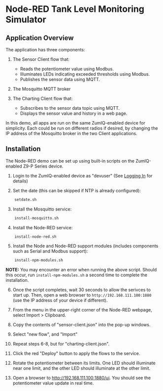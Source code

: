 # Node-RED Tank Level Monitoring Simulator

## Application Overview

The application has three components:

1. The Sensor Client flow that:
    - Reads the potentiometer value using Modbus.
    - Illuminates LEDs indicating exceeded thresholds using Modbus.
    - Publishes the sensor data using MQTT.

2. The Mosquitto MQTT broker

3. The Charting Client flow that:
    - Subscribes to the sensor data topic using MQTT.
    - Displays the sensor value and history in a web page.

In this demo, all apps are run on the same ZumIQ-enabled device for simplicity. Each could be run on different radios if desired, by changing the IP address of the Mosquitto broker in the two Client applications.

## Installation

The Node-RED demo can be set up using built-in scripts on the ZumIQ-enabled Z9-P Series device.

1. Login to the ZumIQ-enabled device as "devuser" (See [Logging In](https://github.com/FreeWaveTechnologies/zumlink-ipr-sdk/wiki/Logging-In) for details)

2. Set the date (this can be skipped if NTP is already configured):
```bash
    setdate.sh
```
3. Install the Mosquitto service:
```bash
    install-mosquitto.sh
```
4. Install the Node-RED service:
```bash
    install-node-red.sh
```
5. Install the Node and Node-RED support modules (includes components such as Serial and Modbus support):
```bash
    install-npm-modules.sh
```

**NOTE:** You may encounter an error when running the above script. Should this occur, run `install-npm-modules.sh` a second time to complete the installation.

6. Once the script completes, wait 30 seconds to allow the serivces to start up. Then, open a web browser to `http://192.168.111.100:1880` (use the IP address of your device if different).

7. From the menu in the upper-right corner of the Node-RED webpage, select Import > Clipboard.

8. Copy the contents of "sensor-client.json" into the pop-up windows.

9. Select "new flow", and "Import"

10. Repeat steps 6-8, but for "charting-client.json".

11. Click the red "Deploy" button to apply the flows to the service.

12. Rotate the potentiometer between its limits. One LED should illuminate near one limit, and the other LED should illuminate at the other limit.

13. Open a browser to http://192.168.111.100:1880/ui. You should see the potentiometer value update in real time.






    
